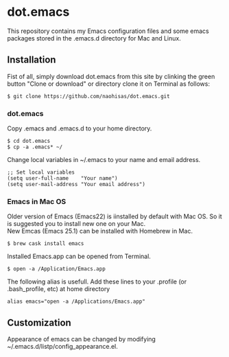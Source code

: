 # dot.emacs

This repository contains my Emacs configuration files and some emacs packages stored in the .emacs.d directory for Mac and Linux.

## Installation
Fist of all, simply download dot.emacs from this site by clinking the green button "Clone or download" or directory clone it on Terminal as follows:
```
$ git clone https://github.com/naohisas/dot.emacs.git
```
### dot.emacs
Copy .emacs and .emacs.d to your home directory.
```
$ cd dot.emacs
$ cp -a .emacs* ~/
```
Change local variables in ~/.emacs to your name and email address.
```
;; Set local variables
(setq user-full-name    "Your name")
(setq user-mail-address "Your email address")
```
### Emacs in Mac OS
Older version of Emacs (Emacs22) is iinstalled by default with Mac OS. So it is suggested you to install new one on your Mac.
<br>
New Emcas (Emacs 25.1) can be installed with Homebrew in Mac.
```
$ brew cask install emacs
```
Installed Emacs.app can be opened from Terminal.
```
$ open -a /Application/Emacs.app
```
The following alias is usefull. Add these lines to your .profile (or .bash_profile, etc) at home directory
```
alias emacs="open -a /Applications/Emacs.app"
```

## Customization
Appearance of emacs can be changed by modifying ~/.emacs.d/listp/config_appearance.el.

